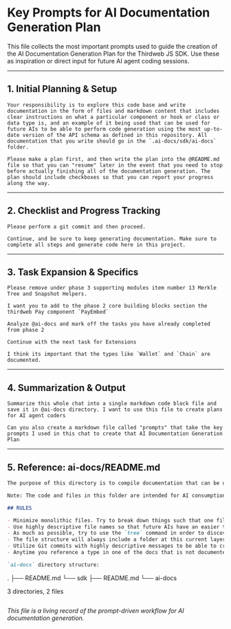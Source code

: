 # Key Prompts for AI Documentation Generation Plan

This file collects the most important prompts used to guide the creation of the AI Documentation Generation Plan for the Thirdweb JS SDK. Use these as inspiration or direct input for future AI agent coding sessions.

---

## 1. Initial Planning & Setup

```
Your responsibility is to explore this code base and write documentation in the form of files and markdown content that includes clear instructions on what a particular component or hook or class or data type is, and an example of it being used that can be used for future AIs to be able to perform code generation using the most up-to-date version of the API schema as defined in this repository. All documentation that you write should go in the `.ai-docs/sdk/ai-docs` folder.

Please make a plan first, and then write the plan into the @README.md file so that you can "resume" later in the event that you need to stop before actually finishing all of the documentation generation. The plan should include checkboxes so that you can report your progress along the way.
```

---

## 2. Checklist and Progress Tracking

```
Please perform a git commit and then proceed.
```

```
Continue, and be sure to keep generating documentation. Make sure to complete all steps and generate code here in this project.
```

---

## 3. Task Expansion & Specifics

```
Please remove under phase 3 supporting modules item number 13 Merkle Tree and Snapshot Helpers.
```

```
I want you to add to the phase 2 core building blocks section the thirdweb Pay component `PayEmbed`
```

```
Analyze @ai-docs and mark off the tasks you have already completed from phase 2
```

```
Continue with the next task for Extensions
```

```
I think its important that the types like `Wallet` and `Chain` are documented.
```

---

## 4. Summarization & Output

```
Summarize this whole chat into a single markdown code block file and save it in @ai-docs directory. I want to use this file to create plans for AI agent coders
```

```
Can you also create a markdown file called "prompts" that take the key prompts I used in this chat to create that AI Documentation Generation Plan
```

---

## 5. Reference: ai-docs/README.md

```md
The purpose of this directory is to compile documentation that can be used for AI to aid its accuracy in code generation, such that the code that it generates is up to date with the most recent version of the API of the Thirdweb SDK.

Note: The code and files in this folder are intended for AI consumption only. That means that the code generated in this directory should be optimized for AI and not for humans.

## RULES

- Minimize monolithic files. Try to break down things such that one file contains one very highly concise thing, whether it's a component or a hook or a function or a data type or a set of highly related and intertwined data types.
- Use highly descriptive file names so that future AIs have an easier time understanding what's in a file without having to necessarily look in the file.
- As much as possible, try to use the `tree` command in order to discover and understand what files are in this directory tree. ALWAYS exclude the `node_modules` folder from the `tree` command.
- The file structure will always include a folder at this current layer of the file system. For example, the `sdk` folder should be docs related to the sdk. Inside the `sdk` folder, there is a `ai-docs` folder. The `sdk/ai-docs` folder should contain markdown files that are going to be fed into AI for context enrichment during code generation.
- Utilize Git commits with highly descriptive messages to be able to create checkpoints on your work that are easy to follow.
- Anytime you reference a type in one of the docs that is not documented itself, document the type. For example, `Wallet` and `Chain`.

`ai-docs` directory structure:
```

.
├── README.md
└── sdk
├── README.md
└── ai-docs

3 directories, 2 files

```

```

_This file is a living record of the prompt-driven workflow for AI documentation generation._
